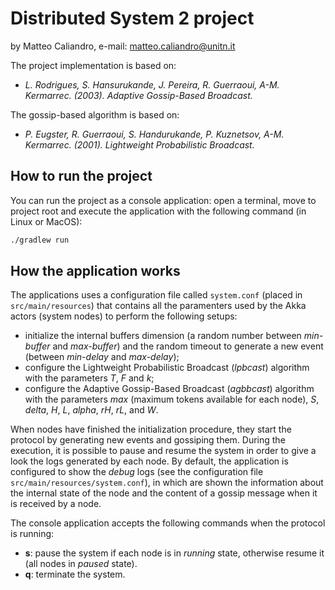 # Distributed System 2 project
by Matteo Caliandro, e-mail: <matteo.caliandro@unitn.it>

The project implementation is based on:  
- *L. Rodrigues, S. Hansurukande, J. Pereira, R. Guerraoui, A-M. Kermarrec. (2003). Adaptive Gossip-Based Broadcast.*  

The gossip-based algorithm is based on:  
- *P. Eugster, R. Guerraoui, S. Handurukande, P. Kuznetsov, A-M. Kermarrec. (2001). Lightweight Probabilistic Broadcast.*  

## How to run the project
You can run the project as a console application: open a terminal, move to project root and execute the application with the following command (in Linux or MacOS):

```bash
./gradlew run
```

## How the application works

The applications uses a configuration file called ```system.conf``` (placed in ```src/main/resources```) that contains all the paramenters used by the Akka actors (system nodes) to perform the following setups:  
- initialize the internal buffers dimension (a random number between *min-buffer* and *max-buffer*) and the random timeout to generate a new event (between *min-delay* and *max-delay*);  
- configure the Lightweight Probabilistic Broadcast (*lpbcast*) algorithm with the parameters *T*, *F* and *k*;  
- configure the Adaptive Gossip-Based Broadcast (*agbbcast*) algorithm with the parameters *max* (maximum tokens available for each node), *S*, *delta*, *H*, *L*, *alpha*, *rH*, *rL*, and *W*. 

When nodes have finished the initialization procedure, they start the protocol by generating new events and gossiping them. During the execution, it is possible to pause and resume the system in order to give a look the logs generated by each node. By default, the application is configured to show the *debug* logs (see the configuration file ```src/main/resources/system.conf```), in which are shown the information about the internal state of the node and the content of a gossip message when it is received by a node.

The console application accepts the following commands when the protocol is running:  
- **s**: pause the system if each node is in *running* state, otherwise resume it (all nodes in *paused* state).  
- **q**: terminate the system.  
